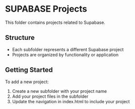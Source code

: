 # SUPABASE Projects

This folder contains projects related to Supabase.

## Structure
- Each subfolder represents a different Supabase project
- Projects are organized by functionality or application

## Getting Started
To add a new project:
1. Create a new subfolder with your project name
2. Add your project files in the subfolder
3. Update the navigation in index.html to include your project